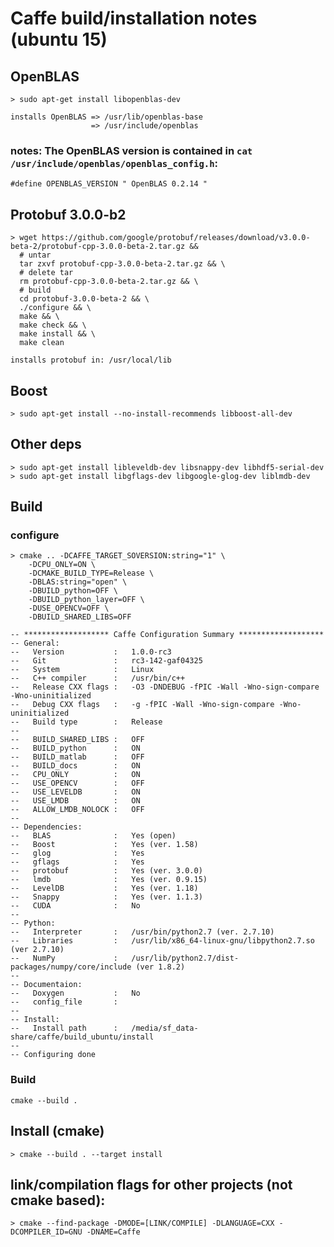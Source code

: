 # Caffe build/installation notes (ubuntu 15)

## OpenBLAS 

    > sudo apt-get install libopenblas-dev

    installs OpenBLAS => /usr/lib/openblas-base
                      => /usr/include/openblas

### notes: The OpenBLAS version is contained in `cat /usr/include/openblas/openblas_config.h`:

    #define OPENBLAS_VERSION " OpenBLAS 0.2.14 "



## Protobuf 3.0.0-b2

    > wget https://github.com/google/protobuf/releases/download/v3.0.0-beta-2/protobuf-cpp-3.0.0-beta-2.tar.gz && 
      # untar 
      tar zxvf protobuf-cpp-3.0.0-beta-2.tar.gz && \
      # delete tar
      rm protobuf-cpp-3.0.0-beta-2.tar.gz && \
      # build
      cd protobuf-3.0.0-beta-2 && \
      ./configure && \
      make && \
      make check && \
      make install && \
      make clean

    installs protobuf in: /usr/local/lib


## Boost

    > sudo apt-get install --no-install-recommends libboost-all-dev


## Other deps

    > sudo apt-get install libleveldb-dev libsnappy-dev libhdf5-serial-dev
    > sudo apt-get install libgflags-dev libgoogle-glog-dev liblmdb-dev


## Build

### configure

    > cmake .. -DCAFFE_TARGET_SOVERSION:string="1" \
        -DCPU_ONLY=ON \
        -DCMAKE_BUILD_TYPE=Release \
        -DBLAS:string="open" \
        -DBUILD_python=OFF \
        -DBUILD_python_layer=OFF \
        -DUSE_OPENCV=OFF \
        -DBUILD_SHARED_LIBS=OFF

    -- ******************* Caffe Configuration Summary *******************
    -- General:
    --   Version           :   1.0.0-rc3
    --   Git               :   rc3-142-gaf04325
    --   System            :   Linux
    --   C++ compiler      :   /usr/bin/c++
    --   Release CXX flags :   -O3 -DNDEBUG -fPIC -Wall -Wno-sign-compare -Wno-uninitialized
    --   Debug CXX flags   :   -g -fPIC -Wall -Wno-sign-compare -Wno-uninitialized
    --   Build type        :   Release
    --
    --   BUILD_SHARED_LIBS :   OFF
    --   BUILD_python      :   ON
    --   BUILD_matlab      :   OFF
    --   BUILD_docs        :   ON
    --   CPU_ONLY          :   ON
    --   USE_OPENCV        :   OFF
    --   USE_LEVELDB       :   ON
    --   USE_LMDB          :   ON
    --   ALLOW_LMDB_NOLOCK :   OFF
    --
    -- Dependencies:
    --   BLAS              :   Yes (open)
    --   Boost             :   Yes (ver. 1.58)
    --   glog              :   Yes
    --   gflags            :   Yes
    --   protobuf          :   Yes (ver. 3.0.0)
    --   lmdb              :   Yes (ver. 0.9.15)
    --   LevelDB           :   Yes (ver. 1.18)
    --   Snappy            :   Yes (ver. 1.1.3)
    --   CUDA              :   No
    --
    -- Python:
    --   Interpreter       :   /usr/bin/python2.7 (ver. 2.7.10)
    --   Libraries         :   /usr/lib/x86_64-linux-gnu/libpython2.7.so (ver 2.7.10)
    --   NumPy             :   /usr/lib/python2.7/dist-packages/numpy/core/include (ver 1.8.2)
    --
    -- Documentaion:
    --   Doxygen           :   No
    --   config_file       :
    --
    -- Install:
    --   Install path      :   /media/sf_data-share/caffe/build_ubuntu/install
    --
    -- Configuring done

### Build

    cmake --build .


## Install (cmake)

    > cmake --build . --target install


## link/compilation flags for other projects (not cmake based):

    > cmake --find-package -DMODE=[LINK/COMPILE] -DLANGUAGE=CXX -DCOMPILER_ID=GNU -DNAME=Caffe